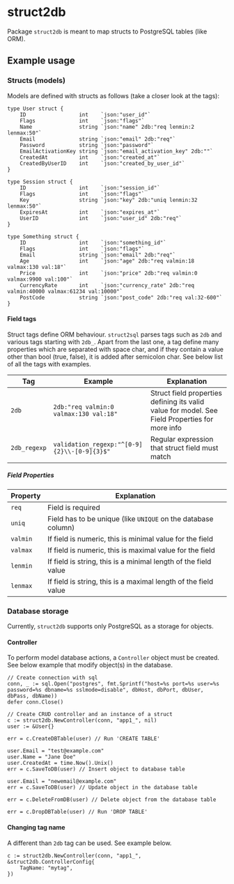 # struct2db

Package `struct2db` is meant to map structs to PostgreSQL tables (like ORM).

## Example usage
### Structs (models)
Models are defined with structs as follows (take a closer look at the tags):

```
type User struct {
	ID                 int    `json:"user_id"`
	Flags              int    `json:"flags"`
	Name               string `json:"name" 2db:"req lenmin:2 lenmax:50"`
	Email              string `json:"email" 2db:"req"`
	Password           string `json:"password"`
	EmailActivationKey string `json:"email_activation_key" 2db:""`
	CreatedAt          int    `json:"created_at"`
	CreatedByUserID    int    `json:"created_by_user_id"`
}

type Session struct {
	ID                 int    `json:"session_id"`
	Flags              int    `json:"flags"`
	Key                string `json:"key" 2db:"uniq lenmin:32 lenmax:50"`
	ExpiresAt          int    `json:"expires_at"`
	UserID             int    `json:"user_id" 2db:"req"`
}

type Something struct {
	ID                 int    `json:"something_id"`
	Flags              int    `json:"flags"`
	Email              string `json:"email" 2db:"req"`
	Age                int    `json:"age" 2db:"req valmin:18 valmax:130 val:18"`
	Price              int    `json:"price" 2db:"req valmin:0 valmax:9900 val:100"`
	CurrencyRate       int    `json:"currency_rate" 2db:"req valmin:40000 valmax:61234 val:10000"`
	PostCode           string `json:"post_code" 2db:"req val:32-600"`
}
```


#### Field tags
Struct tags define ORM behaviour. `struct2sql` parses tags such as `2db` and various tags starting with 
`2db_`. Apart from the last one, a tag define many properties which are separated with space char, and if they
contain a value other than bool (true, false), it is added after semicolon char.
See below list of all the tags with examples.

Tag | Example | Explanation
--- | --- | ---
`2db` | `2db:"req valmin:0 valmax:130 val:18"` | Struct field properties defining its valid value for model. See Field Properties for more info
`2db_regexp` | `validation_regexp:"^[0-9]{2}\\-[0-9]{3}$"` | Regular expression that struct field must match


##### Field Properties
Property | Explanation
--- | ---
`req` | Field is required
`uniq` | Field has to be unique (like `UNIQUE` on the database column)
`valmin` | If field is numeric, this is minimal value for the field
`valmax` | If field is numeric, this is maximal value for the field
`lenmin` | If field is string, this is a minimal length of the field value
`lenmax` | If field is string, this is a maximal length of the field value


### Database storage
Currently, `struct2db` supports only PostgreSQL as a storage for objects. 

#### Controller
To perform model database actions, a `Controller` object must be created. See below example that modify object(s) 
in the database.

```
// Create connection with sql
conn, _ := sql.Open("postgres", fmt.Sprintf("host=%s port=%s user=%s password=%s dbname=%s sslmode=disable", dbHost, dbPort, dbUser, dbPass, dbName))
defer conn.Close()

// Create CRUD controller and an instance of a struct
c := struct2db.NewController(conn, "app1_", nil)
user := &User{}

err = c.CreateDBTable(user) // Run 'CREATE TABLE'

user.Email = "test@example.com"
user.Name = "Jane Doe"
user.CreatedAt = time.Now().Unix()
err = c.SaveToDB(user) // Insert object to database table

user.Email = "newemail@example.com"
err = c.SaveToDB(user) // Update object in the database table

err = c.DeleteFromDB(user) // Delete object from the database table

err = c.DropDBTable(user) // Run 'DROP TABLE'
```

#### Changing tag name
A different than `2db` tag can be used. See example below.

```
c := struct2db.NewController(conn, "app1_", &struct2db.ControllerConfig{
	TagName: "mytag",
})
```
